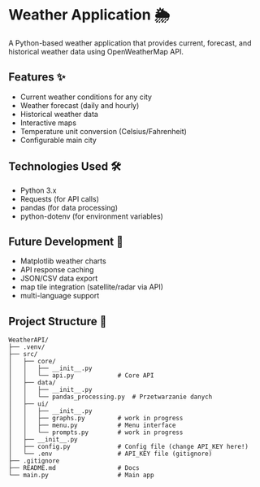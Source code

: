 # Weather Application 🌦️

A Python-based weather application that provides current, forecast, and historical weather data using OpenWeatherMap API.

## Features ✨

- Current weather conditions for any city
- Weather forecast (daily and hourly)
- Historical weather data
- Interactive maps
- Temperature unit conversion (Celsius/Fahrenheit)
- Configurable main city

## Technologies Used 🛠️

- Python 3.x
- Requests (for API calls)
- pandas (for data processing)
- python-dotenv (for environment variables)

## Future Development 🚧
- Matplotlib weather charts
- API response caching
- JSON/CSV data export
- map tile integration (satellite/radar via API)
- multi-language support

## Project Structure 📂
```
WeatherAPI/
├── .venv/                     
├── src/
│   ├── core/
│   │   ├── __init__.py
│   │   └── api.py            # Core API
│   ├── data/
│   │   ├── __init__.py
│   │   └── pandas_processing.py  # Przetwarzanie danych
│   ├── ui/
│   │   ├── __init__.py
│   │   ├── graphs.py         # work in progress
│   │   ├── menu.py           # Menu interface
│   │   └── prompts.py        # work in progress
│   ├── __init__.py           
│   ├── config.py             # Config file (change API_KEY here!)
│   └── .env                  # API_KEY file (gitignore)
├── .gitignore                
├── README.md                 # Docs
└── main.py                   # Main app
```
